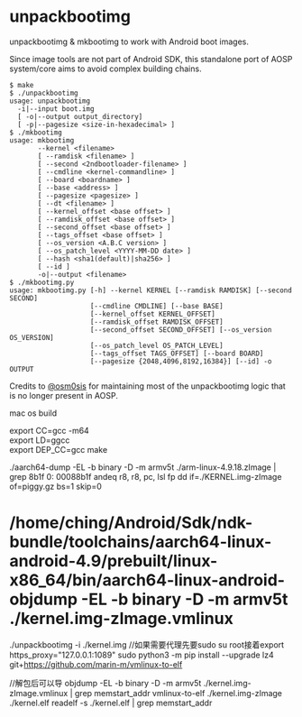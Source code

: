 unpackbootimg
=============

unpackbootimg & mkbootimg to work with Android boot images.

Since image tools are not part of Android SDK, this standalone port of AOSP system/core aims to avoid complex building chains.

```
$ make
$ ./unpackbootimg
usage: unpackbootimg
  -i|--input boot.img
  [ -o|--output output_directory]
  [ -p|--pagesize <size-in-hexadecimal> ]
$ ./mkbootimg
usage: mkbootimg
       --kernel <filename>
       [ --ramdisk <filename> ]
       [ --second <2ndbootloader-filename> ]
       [ --cmdline <kernel-commandline> ]
       [ --board <boardname> ]
       [ --base <address> ]
       [ --pagesize <pagesize> ]
       [ --dt <filename> ]
       [ --kernel_offset <base offset> ]
       [ --ramdisk_offset <base offset> ]
       [ --second_offset <base offset> ]
       [ --tags_offset <base offset> ]
       [ --os_version <A.B.C version> ]
       [ --os_patch_level <YYYY-MM-DD date> ]
       [ --hash <sha1(default)|sha256> ]
       [ --id ]
       -o|--output <filename>
$ ./mkbootimg.py
usage: mkbootimg.py [-h] --kernel KERNEL [--ramdisk RAMDISK] [--second SECOND]
                    [--cmdline CMDLINE] [--base BASE]
                    [--kernel_offset KERNEL_OFFSET]
                    [--ramdisk_offset RAMDISK_OFFSET]
                    [--second_offset SECOND_OFFSET] [--os_version OS_VERSION]
                    [--os_patch_level OS_PATCH_LEVEL]
                    [--tags_offset TAGS_OFFSET] [--board BOARD]
                    [--pagesize {2048,4096,8192,16384}] [--id] -o OUTPUT
```

Credits to [@osm0sis](https://github.com/osm0sis/mkbootimg) for maintaining
most of the unpackbootimg logic that is no longer present in AOSP.

mac os build 
 
export CC=gcc -m64 \
export LD=ggcc \
export DEP_CC=gcc
make

./aarch64-dump  -EL -b binary -D -m armv5t  ./arm-linux-4.9.18.zImage  | grep 8b1f
       0:	00088b1f 	andeq	r8, r8, pc, lsl fp
dd if=./KERNEL.img-zImage of=piggy.gz bs=1 skip=0

/home/ching/Android/Sdk/ndk-bundle/toolchains/aarch64-linux-android-4.9/prebuilt/linux-x86_64/bin/aarch64-linux-android-objdump -EL -b binary -D -m armv5t  ./kernel.img-zImage.vmlinux
===============
./unpackbootimg -i ./kernel.img
//如果需要代理先要sudo su root接着export   https_proxy="127.0.0.1:1089"
sudo python3 -m pip install --upgrade lz4 git+https://github.com/marin-m/vmlinux-to-elf

 
 //解包后可以导
 objdump -EL -b binary -D -m armv5t  ./kernel.img-zImage.vmlinux | grep memstart_addr
 vmlinux-to-elf  ./kernel.img-zImage   ./kernel.elf
readelf -s ./kernel.elf | grep memstart_addr


